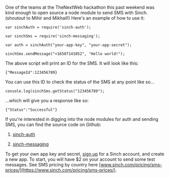 One of the teams at the TheNextWeb hackathon this past weekend was kind enough to open source a node module to send SMS with Sinch. (shoutout to Mihir and Mikhail!) Here's an example of how to use it:

````
var sinchAuth = require('sinch-auth');

var sinchSms = require('sinch-messaging');

var auth = sinchAuth("your-app-key", "your-app-secret");

sinchSms.sendMessage("+16507141052", "Hello world!");
````

The above script will print an ID for the SMS. It will look like this:

	{"MessageId":123456789}

You can use this ID to check the status of the SMS at any point like so...

	console.log(sinchSms.getStatus("123456789");

...which will give you a response like so:

	{"Status":"Successful"}

If you're interested in digging into the node modules for auth and sending SMS, you can find the source code on Github:

1. [sinch-auth](https://github.com/ChewTeaYeah/sinch-auth)

2. [sinch-messaging](https://github.com/ChewTeaYeah/sinch-messaging)


To get your own app key and secret, [sign up](https://www.sinch.com/dashboard/#/signup) for a Sinch account, and create a new app. To start, you will have $2 on your account to send some test messages. See SMS pricing by country here [www.sinch.com/pricing/sms-prices/](https://www.sinch.com/pricing/sms-prices/).